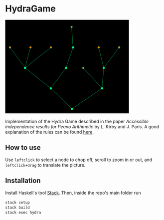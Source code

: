 # HydraGame

![](sample.png)

Implementation of the Hydra Game described in the paper
_Accessible independence results for Peano Arithmetic_
by L. Kirby and J. Paris. A good explanation of the rules can be found
[here](https://slate.com/human-interest/2014/06/hydra-game-an-example-of-a-counterintuitive-mathematical-result.html).

## How to use

Use `leftclick` to select a node to chop off, scroll to zoom in or out, and
`leftclick+drag` to translate the picture.

## Installation

Install Haskell's tool [Stack](https://docs.haskellstack.org/en/stable/README/). Then,
inside the repo's main folder run

```
stack setup
stack build
stack exec hydra
```
